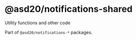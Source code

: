 # @asd20/notifications-shared

Utility functions and other code

Part of `@asd20/notifications-*` packages.

